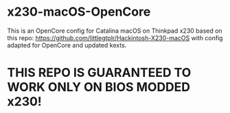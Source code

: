 # x230-macOS-OpenCore

This is an OpenCore config for Catalina macOS on Thinkpad x230 based on this repo: https://github.com/littlegtplr/Hackintosh-X230-macOS
with config adapted for OpenCore and updated kexts.

# THIS REPO IS GUARANTEED TO WORK ONLY ON BIOS MODDED x230!
